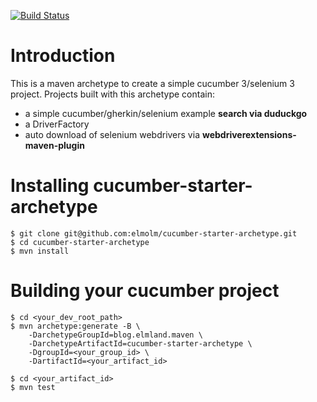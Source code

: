 [![Build Status](https://travis-ci.org/elmolm/cucumber-starter-archetype.svg?branch=master)](https://travis-ci.org/elmolm/cucumber-starter-archetype)

# Introduction
This is a maven archetype to create a simple cucumber 3/selenium 3 project. Projects built with this archetype contain:

* a simple cucumber/gherkin/selenium example **search via duduckgo**
* a DriverFactory
* auto download of selenium webdrivers via **webdriverextensions-maven-plugin**

 
# Installing cucumber-starter-archetype

```
$ git clone git@github.com:elmolm/cucumber-starter-archetype.git
$ cd cucumber-starter-archetype
$ mvn install
```

# Building your cucumber project
```
$ cd <your_dev_root_path>
$ mvn archetype:generate -B \
	-DarchetypeGroupId=blog.elmland.maven \
	-DarchetypeArtifactId=cucumber-starter-archetype \
	-DgroupId=<your_group_id> \
	-DartifactId=<your_artifact_id>
	
$ cd <your_artifact_id>
$ mvn test
```
